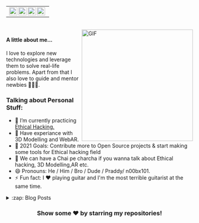 <table>
    <tr>
    <td  align="center">
        <a href="https://twitter.com/Praddyum1">
        <img align="left" alt="Praddyum | Twitter" width="22px" src="https://cdn4.iconfinder.com/data/icons/neon-social-icons-set/256/social_media_icons_neon_set_256x256_0002_twitter.png" />
        </a>
        <a href="https://www.linkedin.com/in/praddyum">
        <img align="left" alt="Praddyum | LinkdeIN" width="22px" src="https://cdn4.iconfinder.com/data/icons/neon-social-icons-set/256/social_media_icons_neon_set_256x256_0010_linkedin.png" />
        </a>
        <a href="https://www.instagram.com/its_praddy">
        <img align="left" alt="Praddyum | Instagram" width="22px" height="22px" src="https://i1.wp.com/brainfartsy.com/wp-content/uploads/2018/07/instagram-neon-01.png" />
        </a>
        <a href="https://techx101.tech">
        <img align="left" alt="Praddyums's Instagram" width="22px" height="22px" src="https://cdn2.iconfinder.com/data/icons/neon-line-social-circles/100/Neon_Line_Social_Circles_50Icon_10px_grid-06-256.png" />
        </a>
    </td>
    <tr>
</table>
<br>

<img align="right" alt="GIF" src="https://i.pinimg.com/originals/e4/26/70/e426702edf874b181aced1e2fa5c6cde.gif" height=300 width=300/>

#### A little about me...  
I love to explore new technologies and leverage them to solve real-life problems. Apart from that I also love to guide and 
mentor newbies 👨🏻‍💻.


### Talking about Personal Stuff:

- 🔭 I’m currently practicing [Ethical Hacking.](https://tryhackme.com/p/Praddy)
- 🌱 Have experiance with 3D Modelling and WebAR.
- 🥅 2021 Goals: Contribute more to Open Source projects & start making some tools for Ethical hacking field
- 💬 We can have a Chai pe charcha if you wanna talk about Ethical hacking, 3D Modelling,AR etc.
- 😄 Pronouns: He / Him / Bro / Dude / Praddy/ n00bx101.
- ⚡ Fun fact: I ❤️ playing guitar and I'm the most terrible guitarist at the same time. 

<details>
  <summary>:zap: Blog Posts</summary>
  
### Blog Posts:
<a href="https://www.techx101.tech/Ethical%20Hacking/Ethical_Hacking_Home.html">
<img src="https://www.techx101.tech/Ethical%20Hacking/Images/Getting%20Started/Uncleben.gif"/>
</a>
</details>

<div align="center">

### Show some ❤️ by starring my repositories!

</div>
